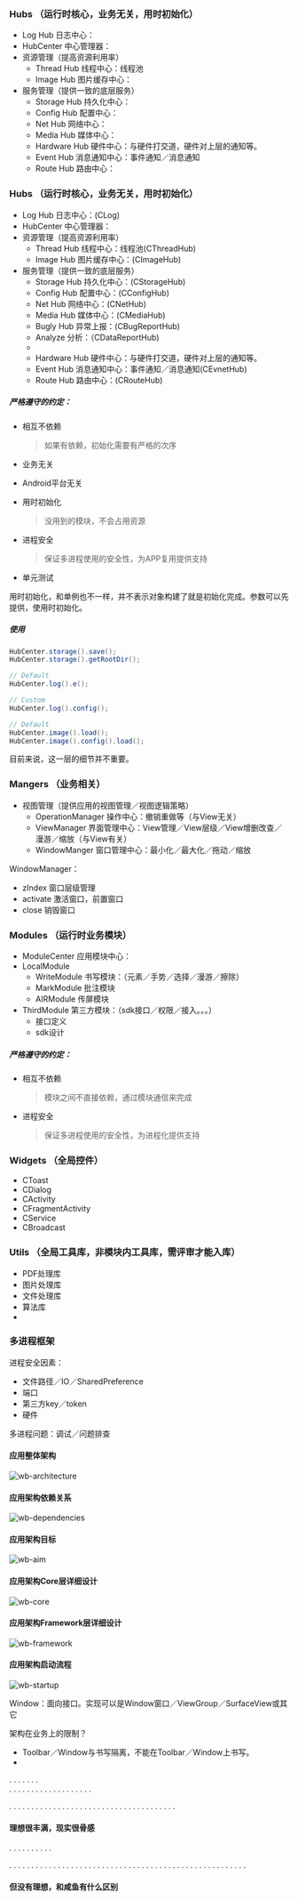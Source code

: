 [wb-architecture]: ./wb-architecture.png
[wb-dependencies]: ./wb-dependencies.png
[wb-aim]: ./wb-aim.png
[wb-core]: ./wb-core.png
[wb-framework]: ./wb-framework.png
[wb-startup]: ./wb-startup.png

### Hubs （运行时核心，业务无关，用时初始化）
 - Log Hub      日志中心：
 - HubCenter 中心管理器：
 - 资源管理（提高资源利用率）
    - Thread Hub   线程中心：线程池
    - Image Hub    图片缓存中心：
 - 服务管理（提供一致的底层服务）
    - Storage Hub  持久化中心：
    - Config Hub   配置中心：
    - Net Hub      网络中心：
    - Media Hub    媒体中心：
    - Hardware Hub 硬件中心：与硬件打交道，硬件对上层的通知等。
    - Event Hub    消息通知中心：事件通知／消息通知
    - Route Hub    路由中心：

### Hubs （运行时核心，业务无关，用时初始化）
 - Log Hub      日志中心：(CLog)
 - HubCenter 中心管理器：
 - 资源管理（提高资源利用率）
    - Thread Hub   线程中心：线程池(CThreadHub)
    - Image Hub    图片缓存中心：(CImageHub)
 - 服务管理（提供一致的底层服务）
    - Storage Hub  持久化中心：(CStorageHub)
    - Config Hub   配置中心：(CConfigHub)
    - Net Hub      网络中心：(CNetHub)
    - Media Hub    媒体中心：(CMediaHub)
    - Bugly Hub    异常上报：(CBugReportHub)
    - Analyze      分析：（CDataReportHub)
    -
    - Hardware Hub 硬件中心：与硬件打交道，硬件对上层的通知等。
    - Event Hub    消息通知中心：事件通知／消息通知(CEvnetHub)
    - Route Hub    路由中心：(CRouteHub)

##### 严格遵守的约定：

* 相互不依赖
    > 如果有依赖，初始化需要有严格的次序

* 业务无关

* Android平台无关

* 用时初始化
    > 没用到的模块，不会占用资源

* 进程安全
    > 保证多进程使用的安全性，为APP复用提供支持

* 单元测试

用时初始化，和单例也不一样，并不表示对象构建了就是初始化完成。参数可以先提供，使用时初始化。


##### 使用

```java
HubCenter.storage().save();
HubCenter.storage().getRootDir();

// Default
HubCenter.log().e();

// Custom
HubCenter.log().config();

// Default
HubCenter.image().load();
HubCenter.image().config().load();
```

目前来说，这一层的细节并不重要。

### Mangers （业务相关）
 - 视图管理（提供应用的视图管理／视图逻辑策略）
    - OperationManager 操作中心：撤销重做等（与View无关）
    - ViewManager      界面管理中心：View管理／View层级／View增删改查／漫游／缩放（与View有关）
    - WindowManger    窗口管理中心：最小化／最大化／拖动／缩放

WindowManager：
- zIndex 窗口层级管理
- activate 激活窗口，前置窗口
- close 销毁窗口

### Modules （运行时业务模块）

 - ModuleCenter 应用模块中心：
 - LocalModule
     - WriteModule 书写模块：（元素／手势／选择／漫游／擦除）
     - MarkModule  批注模块
     - AIRModule   传屏模块
 - ThirdModule 第三方模块：（sdk接口／权限／接入。。。）
     - 接口定义
     - sdk设计

##### 严格遵守的约定：

* 相互不依赖
    > 模块之间不直接依赖，通过模块通信来完成

* 进程安全
    > 保证多进程使用的安全性，为进程化提供支持

### Widgets （全局控件）
 - CToast
 - CDialog
 - CActivity
 - CFragmentActivity
 - CService
 - CBroadcast

### Utils （全局工具库，非模块内工具库，需评审才能入库）
 - PDF处理库
 - 图片处理库
 - 文件处理库
 - 算法库
 -

### 多进程框架

进程安全因素：

* 文件路径／IO／SharedPreference
* 端口
* 第三方key／token
* 硬件

多进程问题：调试／问题排查

#### 应用整体架构
![wb-architecture][wb-architecture]

#### 应用架构依赖关系
![wb-dependencies][wb-dependencies]

#### 应用架构目标
![wb-aim][wb-aim]

#### 应用架构Core层详细设计
![wb-core][wb-core]

#### 应用架构Framework层详细设计
![wb-framework][wb-framework]

#### 应用架构启动流程
![wb-startup][wb-startup]


Window：面向接口。实现可以是Window窗口／ViewGroup／SurfaceView或其它

架构在业务上的限制？

- Toolbar／Window与书写隔离，不能在Toolbar／Window上书写。
-

.
.
.
.
.
.
.    
.
.
.
.
.
.
.
.
.
.
.
.
.
.
.
.
.
.
.

.
.
.
.
.
.
.
.
.
.
.
.
.
.
.
.
.
.
.
.
.
.
.
.
.
.
.
.
.
.
.
.
.
.
.
.
.
.
#### 理想很丰满，现实很骨感
.
.
.
.
.
.
.
.
.
.

.
.
.
.
.
.
.
.
.
.
.
.
.
.
.
.
.
.
.
.
.
.
.
.
.
.
.
.
.
.
.
.
.
.
.
.
.
.
.
.
.
.
.
.
.
.
.
.
.
.
.
.
.
.

#### 但没有理想，和咸鱼有什么区别
